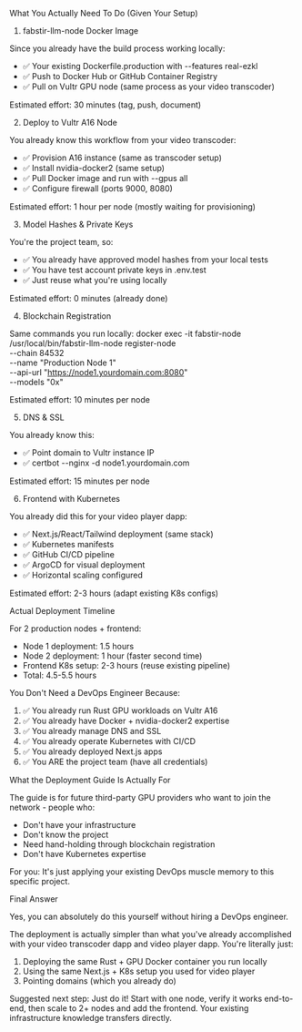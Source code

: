 What You Actually Need To Do (Given Your Setup)

  1. fabstir-llm-node Docker Image

  Since you already have the build process working locally:
  - ✅ Your existing Dockerfile.production with --features real-ezkl
  - ✅ Push to Docker Hub or GitHub Container Registry
  - ✅ Pull on Vultr GPU node (same process as your video transcoder)

  Estimated effort: 30 minutes (tag, push, document)

  2. Deploy to Vultr A16 Node

  You already know this workflow from your video transcoder:
  - ✅ Provision A16 instance (same as transcoder setup)
  - ✅ Install nvidia-docker2 (same setup)
  - ✅ Pull Docker image and run with --gpus all
  - ✅ Configure firewall (ports 9000, 8080)

  Estimated effort: 1 hour per node (mostly waiting for provisioning)

  3. Model Hashes & Private Keys

  You're the project team, so:
  - ✅ You already have approved model hashes from your local tests
  - ✅ You have test account private keys in .env.test
  - ✅ Just reuse what you're using locally

  Estimated effort: 0 minutes (already done)

  4. Blockchain Registration

  Same commands you run locally:
  docker exec -it fabstir-node /usr/local/bin/fabstir-llm-node register-node \
    --chain 84532 \
    --name "Production Node 1" \
    --api-url "https://node1.yourdomain.com:8080" \
    --models "0x<your-approved-hash>"

  Estimated effort: 10 minutes per node

  5. DNS & SSL

  You already know this:
  - ✅ Point domain to Vultr instance IP
  - ✅ certbot --nginx -d node1.yourdomain.com

  Estimated effort: 15 minutes per node

  6. Frontend with Kubernetes

  You already did this for your video player dapp:
  - ✅ Next.js/React/Tailwind deployment (same stack)
  - ✅ Kubernetes manifests
  - ✅ GitHub CI/CD pipeline
  - ✅ ArgoCD for visual deployment
  - ✅ Horizontal scaling configured

  Estimated effort: 2-3 hours (adapt existing K8s configs)

  Actual Deployment Timeline

  For 2 production nodes + frontend:
  - Node 1 deployment: 1.5 hours
  - Node 2 deployment: 1 hour (faster second time)
  - Frontend K8s setup: 2-3 hours (reuse existing pipeline)
  - Total: 4.5-5.5 hours

  You Don't Need a DevOps Engineer Because:

  1. ✅ You already run Rust GPU workloads on Vultr A16
  2. ✅ You already have Docker + nvidia-docker2 expertise
  3. ✅ You already manage DNS and SSL
  4. ✅ You already operate Kubernetes with CI/CD
  5. ✅ You already deployed Next.js apps
  6. ✅ You ARE the project team (have all credentials)

  What the Deployment Guide Is Actually For

  The guide is for future third-party GPU providers who want to join the network -
  people who:
  - Don't have your infrastructure
  - Don't know the project
  - Need hand-holding through blockchain registration
  - Don't have Kubernetes expertise

  For you: It's just applying your existing DevOps muscle memory to this specific
  project.

  Final Answer

  Yes, you can absolutely do this yourself without hiring a DevOps engineer.

  The deployment is actually simpler than what you've already accomplished with your
  video transcoder dapp and video player dapp. You're literally just:

  1. Deploying the same Rust + GPU Docker container you run locally
  2. Using the same Next.js + K8s setup you used for video player
  3. Pointing domains (which you already do)

  Suggested next step: Just do it! Start with one node, verify it works end-to-end,
  then scale to 2+ nodes and add the frontend. Your existing infrastructure knowledge
   transfers directly.